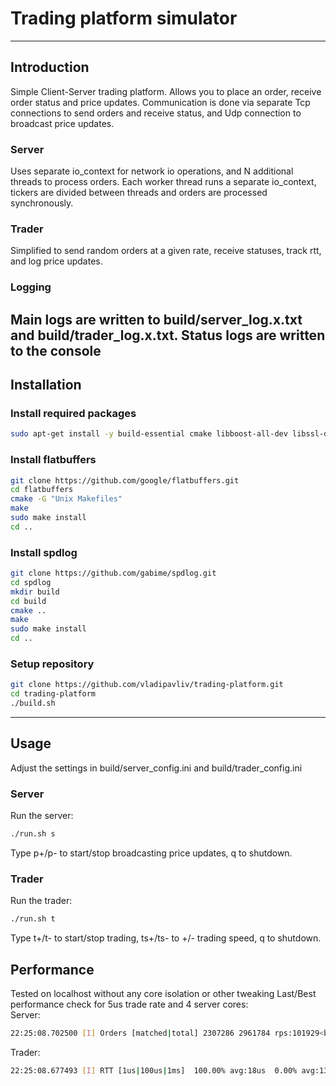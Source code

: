 # Trading platform simulator
---

## Introduction
Simple Client-Server trading platform. Allows you to place an order, receive order status and price updates. Communication is done via separate Tcp connections to send orders and receive status, and Udp connection to broadcast price updates.

### Server
Uses separate io_context for network io operations, and N additional threads to process orders. Each worker thread runs a separate io_context, tickers are divided between threads and orders are processed synchronously.

### Trader
Simplified to send random orders at a given rate, receive statuses, track rtt, and log price updates.

### Logging
Main logs are written to build/server_log.x.txt and build/trader_log.x.txt. Status logs are written to the console
---

## Installation

### Install required packages
```bash
sudo apt-get install -y build-essential cmake libboost-all-dev libssl-dev libpqxx-dev
```
### Install flatbuffers
```bash
git clone https://github.com/google/flatbuffers.git
cd flatbuffers
cmake -G "Unix Makefiles"
make
sudo make install
cd ..
```
### Install spdlog
```bash
git clone https://github.com/gabime/spdlog.git
cd spdlog
mkdir build
cd build
cmake ..
make
sudo make install
cd ..
```
### Setup repository
```bash
git clone https://github.com/vladipavliv/trading-platform.git
cd trading-platform
./build.sh
```
---

## Usage
Adjust the settings in build/server_config.ini and build/trader_config.ini

### Server
Run the server: 
```bash
./run.sh s
```
Type p+/p- to start/stop broadcasting price updates, q to shutdown.

### Trader
Run the trader: 
```bash
./run.sh t
```
Type t+/t- to start/stop trading, ts+/ts- to +/- trading speed, q to shutdown.

## Performance
Tested on localhost without any core isolation or other tweaking
Last/Best performance check for 5us trade rate and 4 server cores:<br>
Server:<br>
```bash
22:25:08.702500 [I] Orders [matched|total] 2307286 2961784 rps:101929<br>
```
Trader:<br>
```bash
22:25:08.677493 [I] RTT [1us|100us|1ms]  100.00% avg:18us  0.00% avg:135us  0.00% avg:0ms<br>
```